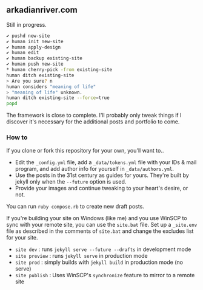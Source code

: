 ## arkadianriver.com

Still in progress.

```sh
✔ pushd new-site
✔ human init new-site
✔ human apply-design
✔ human edit
✔ human backup existing-site
✔ human push new-site
* human cherry-pick -from existing-site
human ditch existing-site
> Are you sure? n
human considers "meaning of life"
> "meaning of life" unknown.
human ditch existing-site --force=true
popd
```

The framework is close to complete. I'll probably only tweak things if I discover it's
necessary for the additional posts and portfolio to come.

### How to

If you clone or fork this repository for your own, you'll want to..

- Edit the `_config.yml` file, add a `_data/tokens.yml` file with your IDs & mail program,
  and add author info for yourself in `_data/authors.yml`.
- Use the posts in the 31st century as guides for yours. They're built by jekyll only when
  the `--future` option is used.
- Provide your images and continue tweaking to your heart's desire, or not.

You can run `ruby compose.rb` to create new draft posts.

If you're building your site on Windows (like me) and you use WinSCP to sync with your
remote site, you can use the `site.bat` file. Set up a `_site.env` file
as described in the comments of `site.bat` and change the excludes list for your site.

- `site dev` : runs `jekyll serve --future --drafts` in development mode
- `site preview` : runs `jekyll serve` in production mode
- `site prod` : simply builds with `jekyll build` in production mode (no serve)
- `site publish` : Uses WinSCP's `synchronize` feature to mirror to a remote site
